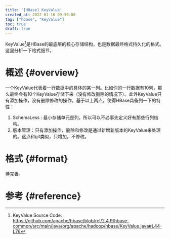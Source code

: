 ```yaml
---
title: '[HBase] KeyValue'
created_at: 2022-01-16 09:50:00
tag: ["hbase", "KeyValue"]
toc: true
draft: true
---
```


KeyValue[^keyvalue-source-code]是HBase的最底层的核心存储结构，也是数据最终格式持久化的格式。这里分析一下格式细节。

# 概述 {#overview}

一个KeyValue代表着一行数据中的具体的某一列。比如你的一行数据有10列，那么最终会有10个KeyValue存储下来（没有修改删除的情况下）。此外KeyValue只有添加操作，没有删除修改的操作。基于以上两点，使得HBase具备列一下的特性：

1. SchemaLess : 最小存储单元是列，所以可以不必事先定义好有那些行列结构。
2. 版本管理：只有添加操作，删除和修改是通过新增新版本的KeyValue来处理的。这点和git类似，只增加，不修改。


# 格式 {#format}



待完善。

# 参考 {#reference}

[^keyvalue-source-code]: KeyValue Source Code: <https://github.com/apache/hbase/blob/rel/2.4.9/hbase-common/src/main/java/org/apache/hadoop/hbase/KeyValue.java#L44-L76>